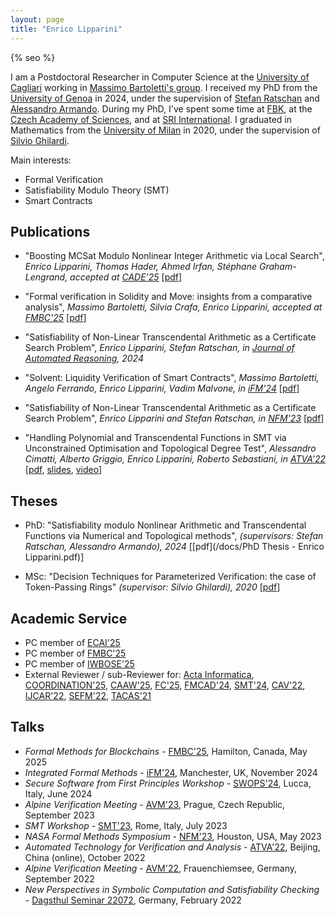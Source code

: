 ```yaml
---
layout: page
title: "Enrico Lipparini"
---
```

{% seo %}

I am a Postdoctoral Researcher in Computer Science at the [University of Cagliari](https://web.unica.it/unica/en/dip_matinfo.page) working in [Massimo Bartoletti's group](https://blockchain.unica.it/). 
I received my PhD from the [University of Genoa](https://dibris.unige.it/en) in 2024, under the supervision of [Stefan Ratschan](https://www.cs.cas.cz/~ratschan/) and [Alessandro Armando](https://rubrica.unige.it/personale/VUZDXlxu). 
During my PhD, I've spent some time at [FBK](https://fm.fbk.eu/), at the [Czech Academy of Sciences](https://www.cs.cas.cz/en), and at [SRI International](https://www.sri.com/). 
I graduated in Mathematics from the [University of Milan](https://matematica.unimi.it/) in 2020, under the supervision of [Silvio Ghilardi](https://homes.di.unimi.it/ghilardi/).

Main interests:
- Formal Verification
- Satisfiability Modulo Theory (SMT)
- Smart Contracts


## Publications

* "Boosting MCSat Modulo Nonlinear Integer Arithmetic via Local Search", *Enrico Lipparini, Thomas Hader, Ahmed Irfan, Stéphane Graham-Lengrand, accepted at [CADE'25](https://www.dhbw-stuttgart.de/cade-30/)* [[pdf](https://arxiv.org/abs/2503.01627)]

* "Formal verification in Solidity and Move: insights from a comparative analysis", *Massimo Bartoletti, Silvia Crafa, Enrico Lipparini, accepted at [FMBC'25](https://fmbc.gitlab.io/2025/)* [[pdf](https://arxiv.org/abs/2502.13929)]

* "Satisfiability of Non-Linear Transcendental Arithmetic as a Certificate Search Problem", *Enrico Lipparini, Stefan Ratschan, in [Journal of Automated Reasoning](https://link.springer.com/article/10.1007/s10817-024-09716-3), 2024*

* "Solvent: Liquidity Verification of Smart Contracts", *Massimo Bartoletti, Angelo Ferrando, Enrico Lipparini, Vadim Malvone, in [iFM'24](https://ifm2024.cs.manchester.ac.uk/)* \[[pdf](https://arxiv.org/pdf/2404.17864)]

* "Satisfiability of Non-Linear Transcendental Arithmetic as a Certificate Search Problem", *Enrico Lipparini and Stefan Ratschan, in [NFM'23](https://conf.researchr.org/home/nfm-2023)* \[[pdf](https://arxiv.org/pdf/2303.16582)]

* "Handling Polynomial and Transcendental Functions in SMT via Unconstrained Optimisation and Topological Degree Test", *Alessandro Cimatti, Alberto Griggio, Enrico Lipparini, Roberto Sebastiani, in [ATVA'22](https://atva-conference.org/2022/)* \[[pdf](/docs/Handling_Polynomial_and_Transcendental_Functions_in_SMT_via_Unconstrained_Optimisation_and_Topological_Degree_Test.pdf), [slides](/docs/Slides_Handling_Polynomial_and_Transcendental_Functions_in_SMT_via_Unconstrained_Optimisation_and_Topological_Degree_Test.pdf),  [video](https://lcs.ios.ac.cn/atva2022/Enrico_Lipparini.mp4)\]


## Theses

* PhD: "Satisfiability modulo Nonlinear Arithmetic and Transcendental Functions via Numerical and Topological methods", *(supervisors: Stefan Ratschan, Alessandro Armando), 2024* \[[pdf](/docs/PhD Thesis - Enrico Lipparini.pdf)\]


* MSc: "Decision Techniques for Parameterized Verification: the case of Token-Passing Rings" *(supervisor: Silvio Ghilardi), 2020* \[[pdf](/docs/Master_Thesis_Enrico_Lipparini.pdf)\]



## Academic Service 
* PC member of [ECAI'25](https://ecai2025.org/)
* PC member of [FMBC'25](https://fmbc.gitlab.io/2025/)
* PC member of [IWBOSE'25](https://www.agile-group.org/iwbose2025/)
* External Reviewer / sub-Reviewer for: 
[Acta Informatica](https://link.springer.com/journal/236),
[COORDINATION'25](https://www.discotec.org/2025/coordination),
[CAAW'25](https://caaw.io/2025/),
[FC'25](https://fc25.ifca.ai/), 
[FMCAD'24](https://fmcad.org/FMCAD24/), 
[SMT'24](https://smt-workshop.cs.uiowa.edu/2024/), 
[CAV'22](https://i-cav.org/2022/), 
[IJCAR'22](https://easychair.org/smart-program/FLoC2022/IJCAR-index.html), 
[SEFM'22](https://sefm-conference.github.io/2022/), 
[TACAS'21](https://etaps.org/2021/tacas.html)

## Talks

* *Formal Methods for Blockchains* - [FMBC'25](https://fmbc.gitlab.io/2025/), Hamilton, Canada, May 2025
* *Integrated Formal Methods* - [iFM'24](https://ifm2024.cs.manchester.ac.uk/), Manchester, UK, November 2024
* *Secure Software from First Principles Workshop* - [SWOPS'24](https://library.imtlucca.it/sites/default/files/workshop_swops_programma.pdf), Lucca, Italy, June 2024
* *Alpine Verification Meeting* - [AVM'23](https://d3s.mff.cuni.cz/conferences/avm23/), Prague, Czech Republic, September 2023
* *SMT Workshop* - [SMT'23](https://smt-workshop.cs.uiowa.edu/2023/), Rome, Italy, July 2023
* *NASA Formal Methods Symposium* - [NFM'23](https://conf.researchr.org/home/nfm-2023), Houston, USA, May 2023
* *Automated Technology for Verification and Analysis* - [ATVA'22](https://atva-conference.org/2022/), Beijing, China (online), October 2022
* *Alpine Verification Meeting* - [AVM'22](https://avm.sosy-lab.org/2022/), Frauenchiemsee, Germany, September 2022
* *New Perspectives in Symbolic Computation and Satisfiability Checking* - [Dagsthul Seminar 22072](https://www.dagstuhl.de/22072), Germany, February 2022